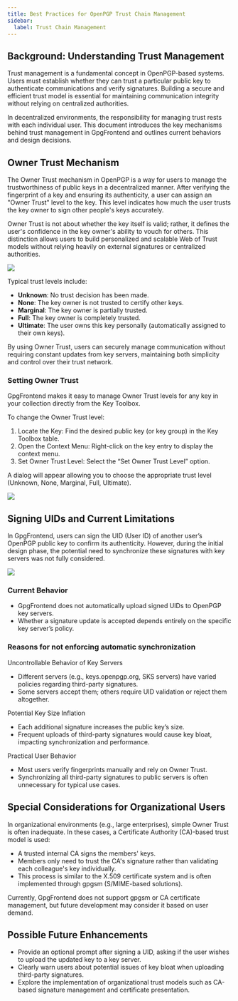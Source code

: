 ```yaml
---
title: Best Practices for OpenPGP Trust Chain Management
sidebar:
  label: Trust Chain Management
---
```


## Background: Understanding Trust Management

Trust management is a fundamental concept in OpenPGP-based systems. Users must
establish whether they can trust a particular public key to authenticate
communications and verify signatures. Building a secure and efficient trust
model is essential for maintaining communication integrity without relying on
centralized authorities.

In decentralized environments, the responsibility for managing trust rests with
each individual user. This document introduces the key mechanisms behind trust
management in GpgFrontend and outlines current behaviors and design decisions.

## Owner Trust Mechanism

The Owner Trust mechanism in OpenPGP is a way for users to manage the
trustworthiness of public keys in a decentralized manner. After verifying the
fingerprint of a key and ensuring its authenticity, a user can assign an "Owner
Trust" level to the key. This level indicates how much the user trusts the key
owner to sign other people's keys accurately.

Owner Trust is not about whether the key itself is valid; rather, it defines the
user's confidence in the key owner's ability to vouch for others. This
distinction allows users to build personalized and scalable Web of Trust models
without relying heavily on external signatures or centralized authorities.

![](https://image.cdn.bktus.com/i/2025/06/24/38399d86fb330ca20eab85c33c03331797d32679.webp)

Typical trust levels include:

- **Unknown**: No trust decision has been made.
- **None**: The key owner is not trusted to certify other keys.
- **Marginal**: The key owner is partially trusted.
- **Full**: The key owner is completely trusted.
- **Ultimate**: The user owns this key personally (automatically assigned to
  their own keys).

By using Owner Trust, users can securely manage communication without requiring
constant updates from key servers, maintaining both simplicity and control over
their trust network.

### Setting Owner Trust

GpgFrontend makes it easy to manage Owner Trust levels for any key in your
collection directly from the Key Toolbox.

To change the Owner Trust level:

1. Locate the Key: Find the desired public key (or key group) in the Key Toolbox
   table.
2. Open the Context Menu: Right-click on the key entry to display the context
   menu.
3. Set Owner Trust Level: Select the “Set Owner Trust Level” option.

A dialog will appear allowing you to choose the appropriate trust level
(Unknown, None, Marginal, Full, Ultimate).

![](https://image.cdn.bktus.com/i/2025/06/24/4b7624b599a5f310d059843c872cf81e6b089ba4.webp)

## Signing UIDs and Current Limitations

In GpgFrontend, users can sign the UID (User ID) of another user’s OpenPGP
public key to confirm its authenticity. However, during the initial design
phase, the potential need to synchronize these signatures with key servers was
not fully considered.

![](https://image.cdn.bktus.com/i/2025/06/24/d974152f4b2b850d228408b99d37ea487a3cf914.webp)

### Current Behavior

- GpgFrontend does not automatically upload signed UIDs to OpenPGP key servers.
- Whether a signature update is accepted depends entirely on the specific key
  server’s policy.

### Reasons for not enforcing automatic synchronization

Uncontrollable Behavior of Key Servers

- Different servers (e.g., keys.openpgp.org, SKS servers) have varied policies
  regarding third-party signatures.
- Some servers accept them; others require UID validation or reject them
  altogether.

Potential Key Size Inflation

- Each additional signature increases the public key’s size.
- Frequent uploads of third-party signatures would cause key bloat, impacting
  synchronization and performance.

Practical User Behavior

- Most users verify fingerprints manually and rely on Owner Trust.
- Synchronizing all third-party signatures to public servers is often
  unnecessary for typical use cases.

## Special Considerations for Organizational Users

In organizational environments (e.g., large enterprises), simple Owner Trust is
often inadequate. In these cases, a Certificate Authority (CA)-based trust model
is used:

- A trusted internal CA signs the members' keys.
- Members only need to trust the CA's signature rather than validating each
  colleague's key individually.
- This process is similar to the X.509 certificate system and is often
  implemented through gpgsm (S/MIME-based solutions).

Currently, GpgFrontend does not support gpgsm or CA certificate management, but
future development may consider it based on user demand.

## Possible Future Enhancements

- Provide an optional prompt after signing a UID, asking if the user wishes to
  upload the updated key to a key server.
- Clearly warn users about potential issues of key bloat when uploading
  third-party signatures.
- Explore the implementation of organizational trust models such as CA-based
  signature management and certificate presentation.
